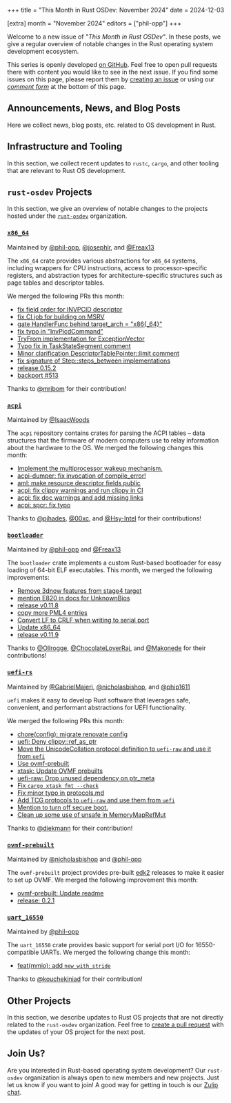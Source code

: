 +++
title = "This Month in Rust OSDev: November 2024"
date = 2024-12-03

[extra]
month = "November 2024"
editors = ["phil-opp"]
+++

Welcome to a new issue of _"This Month in Rust OSDev"_. In these posts, we give a regular overview of notable changes in the Rust operating system development ecosystem.

<!-- more -->

This series is openly developed [on GitHub](https://github.com/rust-osdev/homepage/). Feel free to open pull requests there with content you would like to see in the next issue. If you find some issues on this page, please report them by [creating an issue](https://github.com/rust-osdev/homepage/issues/new) or using our <a href="#comment-form">_comment form_</a> at the bottom of this page.

<!--
    This is a draft for the upcoming "This Month in Rust OSDev (November 2024)" post.
    Feel free to create pull requests against the `next` branch to add your
    content here.
    Please take a look at the past posts on https://rust-osdev.com/ to see the
    general structure of these posts.
-->

## Announcements, News, and Blog Posts

Here we collect news, blog posts, etc. related to OS development in Rust.

<!--
Please follow this template:

- [Title](https://example.com)
  - (optional) Some additional context
-->


## Infrastructure and Tooling

In this section, we collect recent updates to `rustc`, `cargo`, and other tooling that are relevant to Rust OS development.

<!--
    Please use the following template:

- [Title](https://example.com)
  - (optional) Some additional context
-->


## `rust-osdev` Projects

In this section, we give an overview of notable changes to the projects hosted under the [`rust-osdev`](https://github.com/rust-osdev/about) organization.

<!--
    Please use the following template:

    ### [`repo_name`](https://github.com/rust-osdev/repo_name)
    <span class="maintainers">Maintained by [@maintainer_1](https://github.com/maintainer_1)</span>

    The `repo_name` crate ...<<short introduction>>...

    We merged the following changes this month:
    <<changelog, either in list or text form>>
-->

### [`x86_64`](https://github.com/rust-osdev/x86_64)
<span class="maintainers">Maintained by [@phil-opp](https://github.com/phil-opp), [@josephlr](https://github.com/orgs/rust-osdev/people/josephlr), and [@Freax13](https://github.com/orgs/rust-osdev/people/Freax13)</span>

The `x86_64` crate provides various abstractions for `x86_64` systems, including wrappers for CPU instructions, access to processor-specific registers, and abstraction types for architecture-specific structures such as page tables and descriptor tables.

We merged the following PRs this month:

- [fix field order for INVPCID descriptor](https://github.com/rust-osdev/x86_64/pull/508)
- [fix CI job for building on MSRV](https://github.com/rust-osdev/x86_64/pull/510)
- [gate HandlerFunc behind target_arch = "x86{_64}"](https://github.com/rust-osdev/x86_64/pull/507)
- [fix typo in "InvPicdCommand"](https://github.com/rust-osdev/x86_64/pull/509)
- [TryFrom implementation for ExceptionVector](https://github.com/rust-osdev/x86_64/pull/506)
- [Typo fix in TaskStateSegment comment](https://github.com/rust-osdev/x86_64/pull/504)
- [Minor clarification DescriptorTablePointer::limit comment](https://github.com/rust-osdev/x86_64/pull/503)
- [fix signature of Step::steps_between implementations](https://github.com/rust-osdev/x86_64/pull/513)
- [release 0.15.2](https://github.com/rust-osdev/x86_64/pull/519)
- [backport #513](https://github.com/rust-osdev/x86_64/pull/520)

Thanks to [@mrjbom](https://github.com/mrjbom) for their contribution!


### [`acpi`](https://github.com/rust-osdev/acpi)
<span class="maintainers">Maintained by [@IsaacWoods](https://github.com/IsaacWoods)</span>

The `acpi` repository contains crates for parsing the ACPI tables – data structures that the firmware of modern computers use to relay information about the hardware to the OS. We merged the following changes this month:

- [Implement the multiprocessor wakeup mechanism.](https://github.com/rust-osdev/acpi/pull/225)
- [acpi-dumper: fix invocation of compile_error!](https://github.com/rust-osdev/acpi/pull/229)
- [aml: make resource descriptor fields public](https://github.com/rust-osdev/acpi/pull/228)
- [acpi: fix clippy warnings and run clippy in CI](https://github.com/rust-osdev/acpi/pull/230)
- [acpi: fix doc warnings and add missing links](https://github.com/rust-osdev/acpi/pull/231)
- [acpi: spcr: fix typo](https://github.com/rust-osdev/acpi/pull/232)

Thanks to [@pjhades](https://github.com/pjhades), [@00xc](https://github.com/00xc), and [@Hsy-Intel](https://github.com/Hsy-Intel) for their contributions!


### [`bootloader`](https://github.com/rust-osdev/bootloader)
<span class="maintainers">Maintained by [@phil-opp](https://github.com/phil-opp) and [@Freax13](https://github.com/orgs/rust-osdev/people/Freax13)</span>

The `bootloader` crate implements a custom Rust-based bootloader for easy loading of 64-bit ELF executables. This month, we merged the following improvements:

- [Remove 3dnow features from stage4 target](https://github.com/rust-osdev/bootloader/pull/471)
- [mention E820 in docs for UnknownBios](https://github.com/rust-osdev/bootloader/pull/461)
- [release v0.11.8](https://github.com/rust-osdev/bootloader/pull/469)
- [copy more PML4 entries](https://github.com/rust-osdev/bootloader/pull/466)
- [Convert LF to CRLF when writing to serial port](https://github.com/rust-osdev/bootloader/pull/474)
- [Update x86_64](https://github.com/rust-osdev/bootloader/pull/478)
- [release v0.11.9](https://github.com/rust-osdev/bootloader/pull/479)

Thanks to [@Ollrogge](https://github.com/Ollrogge), [@ChocolateLoverRaj](https://github.com/ChocolateLoverRaj), and [@Makonede](https://github.com/Makonede) for their contributions!


### [`uefi-rs`](https://github.com/rust-osdev/uefi-rs)
<span class="maintainers">Maintained by [@GabrielMajeri](https://github.com/GabrielMajeri), [@nicholasbishop](https://github.com/nicholasbishop), and [@phip1611](https://github.com/phip1611)</span>

`uefi` makes it easy to develop Rust software that leverages safe, convenient,
and performant abstractions for UEFI functionality.

We merged the following PRs this month:

- [chore(config): migrate renovate config](https://github.com/rust-osdev/uefi-rs/pull/1456)
- [uefi: Deny clippy::ref_as_ptr](https://github.com/rust-osdev/uefi-rs/pull/1455)
- [Move the UnicodeCollation protocol definition to `uefi-raw` and use it from `uefi`](https://github.com/rust-osdev/uefi-rs/pull/1459)
- [Use ovmf-prebuilt](https://github.com/rust-osdev/uefi-rs/pull/1454)
- [xtask: Update OVMF prebuilts](https://github.com/rust-osdev/uefi-rs/pull/1463)
- [uefi-raw: Drop unused dependency on ptr_meta](https://github.com/rust-osdev/uefi-rs/pull/1465)
- [Fix `cargo xtask fmt --check`](https://github.com/rust-osdev/uefi-rs/pull/1464)
- [Fix minor typo in protocols.md](https://github.com/rust-osdev/uefi-rs/pull/1467)
- [Add TCG protocols to `uefi-raw` and use them from `uefi`](https://github.com/rust-osdev/uefi-rs/pull/1469)
- [Mention to turn off secure boot.](https://github.com/rust-osdev/uefi-rs/pull/1468)
- [Clean up some use of unsafe in MemoryMapRefMut](https://github.com/rust-osdev/uefi-rs/pull/1483)

<!-- - [chore(deps): lock file maintenance](https://github.com/rust-osdev/uefi-rs/pull/1457) -->
<!-- - [chore(deps): update crate-ci/typos action to v1.27.0](https://github.com/rust-osdev/uefi-rs/pull/1460) -->
<!-- - [chore(deps): lock file maintenance](https://github.com/rust-osdev/uefi-rs/pull/1461) -->
<!-- - [chore(deps): update crate-ci/typos action to v1.27.3](https://github.com/rust-osdev/uefi-rs/pull/1471) -->
<!-- - [chore(deps): lock file maintenance](https://github.com/rust-osdev/uefi-rs/pull/1475) -->
<!-- - [chore(deps): lock file maintenance](https://github.com/rust-osdev/uefi-rs/pull/1479) -->
<!-- - [chore(deps): update codecov/codecov-action action to v5](https://github.com/rust-osdev/uefi-rs/pull/1478) -->
<!-- - [chore(deps): lock file maintenance](https://github.com/rust-osdev/uefi-rs/pull/1482) -->

Thanks to [@diekmann](https://github.com/diekmann) for their contribution!


### [`ovmf-prebuilt`](https://github.com/rust-osdev/ovmf-prebuilt)
<span class="maintainers">Maintained by [@nicholasbishop](https://github.com/nicholasbishop) and [@phil-opp](https://github.com/phil-opp)</span>

The `ovmf-prebuilt` project provides pre-built [edk2](https://github.com/tianocore/edk2) releases to make it easier to set up OVMF. We merged the following improvement this month:

- [ovmf-prebuilt: Update readme](https://github.com/rust-osdev/ovmf-prebuilt/pull/101)
- [release: 0.2.1](https://github.com/rust-osdev/ovmf-prebuilt/pull/102)

<!-- - [chore(deps): lock file maintenance](https://github.com/rust-osdev/ovmf-prebuilt/pull/105) -->
<!-- - [chore(deps): lock file maintenance](https://github.com/rust-osdev/ovmf-prebuilt/pull/106) -->
<!-- - [chore(deps): lock file maintenance](https://github.com/rust-osdev/ovmf-prebuilt/pull/107) -->
<!-- - [chore(deps): lock file maintenance](https://github.com/rust-osdev/ovmf-prebuilt/pull/109) -->
<!-- - [chore(deps): lock file maintenance](https://github.com/rust-osdev/ovmf-prebuilt/pull/110) -->
<!-- - [chore(deps): lock file maintenance](https://github.com/rust-osdev/ovmf-prebuilt/pull/111) -->
<!-- - [chore(deps): lock file maintenance](https://github.com/rust-osdev/ovmf-prebuilt/pull/112) -->
<!-- - [chore(deps): lock file maintenance](https://github.com/rust-osdev/ovmf-prebuilt/pull/113) -->


### [`uart_16550`](https://github.com/rust-osdev/uart_16550)
<span class="maintainers">Maintained by [@phil-opp](https://github.com/phil-opp)</span>

The `uart_16550` crate provides basic support for serial port I/O for 16550-compatible UARTs. We merged the following change this month:

- [feat(mmio): add `new_with_stride`](https://github.com/rust-osdev/uart_16550/pull/36)

Thanks to [@kouchekiniad](https://github.com/kouchekiniad) for their contribution!

## Other Projects

In this section, we describe updates to Rust OS projects that are not directly related to the `rust-osdev` organization. Feel free to [create a pull request](https://github.com/rust-osdev/homepage/pulls) with the updates of your OS project for the next post.

<!--
    Please use the following template:

    ### [`owner_name/repo_name`](https://github.com/rust-osdev/owner_name/repo_name)
    <span class="maintainers">(Section written by [@your_github_name](https://github.com/your_github_name))</span>

    ...<<your project updates>>...
-->


## Join Us?

Are you interested in Rust-based operating system development? Our `rust-osdev` organization is always open to new members and new projects. Just let us know if you want to join! A good way for getting in touch is our [Zulip chat](https://rust-osdev.zulipchat.com).
